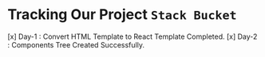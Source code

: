# Tracking Our Project `Stack Bucket`

[x] Day-1 : Convert HTML Template to React Template Completed.
[x] Day-2 : Components Tree Created Successfully.